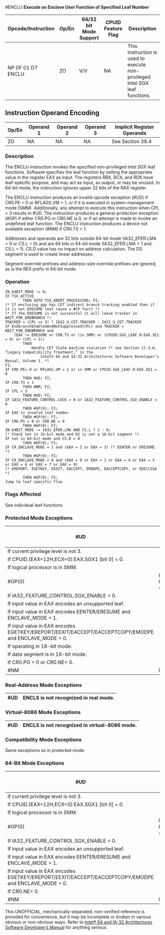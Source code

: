 #ENCLU
**Execute an Enclave User Function of Specified Leaf Number**

| Opcode/Instruction | Op/En | 64/32 bit Mode Support | CPUID Feature Flag | Description                                                                  |
| ------------------ | ----- | ---------------------- | ------------------ | ---------------------------------------------------------------------------- |
| NP 0F 01 D7 ENCLU  | ZO    | V/V                    | NA                 | This instruction is used to execute non-privileged Intel SGX leaf functions. |

## Instruction Operand Encoding

| Op/En | Operand 1 | Operand 2 | Operand 3 | Implicit Register Operands |
| ----- | --------- | --------- | --------- | -------------------------- |
| ZO    | NA        | NA        | NA        | See Section 38.4           |

### Description

The ENCLU instruction invokes the specified non-privileged Intel SGX leaf functions. Software specifies the leaf function by setting the appropriate value in the register EAX as input. The registers RBX, RCX, and RDX have leaf-specific purpose, and may act as input, as output, or may be unused. In 64-bit mode, the instruction ignores upper 32 bits of the RAX register.

The ENCLU instruction produces an invalid-opcode exception (#​​​UD) if CR0.PE = 0 or RFLAGS.VM = 1, or if it is executed in system-management mode (SMM). Additionally, any attempt to execute this instruction when CPL < 3 results in #​​​UD. The instruction produces a general-protection exception (#​​​​GP) if either CR0.PG or CR0.NE is 0, or if an attempt is made to invoke an undefined leaf function. The ENCLU instruction produces a device not available exception (#​NM) if CR0.TS = 1.

Addresses and operands are 32 bits outside 64-bit mode (IA32_EFER.LMA = 0 or CS.L = 0) and are 64 bits in 64-bit mode (IA32_EFER.LMA = 1 and CS.L = 1). CS.D value has no impact on address calculation. The DS segment is used to create linear addresses.

Segment override prefixes and address-size override prefixes are ignored, as is the REX prefix in 64-bit mode.

### Operation

```
IN_64BIT_MODE := 0;
IF TSX_ACTIVE
        THEN GOTO TSX_ABORT_PROCESSING; FI;
(* If enclosing app has CET indirect branch tracking enabled then if it is not ERESUME leaf cause a #​CP fault *)
(* If the ERESUME is not successful it will leave tracker in WAIT_FOR_ENDBRANCH *)
TRACKER = (CPL == 3) ? IA32_U_CET.TRACKER : IA32_S_CET.TRACKER
IF EndbranchEnabledAndNotSuppressed(CPL) and TRACKER = WAIT_FOR_ENDBRANCH and
    (EAX != ERESUME or CR0.TS or (in SMM) or (CPUID.SGX_LEAF.0:EAX.SE1 = 0) or (CPL < 3))
        THEN
            Handle CET State machine violation (* see Section 17.3.6, “Legacy Compatibility Treatment,” in the
                Intel® 64 and IA-32 Architectures Software Developer’s Manual, Volume 1. *)
FI;
IF CR0.PE= 0 or RFLAGS.VM = 1 or in SMM or CPUID.SGX_LEAF.0:EAX.SE1 = 0
        THEN #​​​UD; FI;
IF CR0.TS = 1
        THEN #​NM; FI;
IF CPL < 3
        THEN #​​​UD; FI;
IF IA32_FEATURE_CONTROL.LOCK = 0 or IA32_FEATURE_CONTROL.SGX_ENABLE = 0
        THEN #​​​​GP(0); FI;
IF EAX is invalid leaf number
        THEN #​​​​GP(0); FI;
IF CR0.PG = 0 or CR0.NE = 0
        THEN #​​​​GP(0); FI;
IN_64BIT_MODE := IA32_EFER.LMA AND CS.L ? 1 : 0;
(* Check not in 16-bit mode and DS is not a 16-bit segment *)
IF not in 64-bit mode and CS.D = 0
        THEN #​​​​GP(0); FI;
IF CR_ENCLAVE_MODE = 1 and (EAX = 2 or EAX = 3) (* EENTER or ERESUME *)
        THEN #​​​​GP(0); FI;
IF CR_ENCLAVE_MODE = 0 and (EAX = 0 or EAX = 1 or EAX = 4 or EAX = 5 or EAX = 6 or EAX = 7 or EAX = 9)
(* EREPORT, EGETKEY, EEXIT, EACCEPT, EMODPE, EACCEPTCOPY, or EDECCSSA *)
        THEN #​​​​GP(0); FI;
Jump to leaf specific flow

```

### Flags Affected

See individual leaf functions

### Protected Mode Exceptions

| #​​​UD                                                                                               | If any of the LOCK/66H/REP/VEX prefixes are used. |
| ---------------------------------------------------------------------------------------------------- | ------------------------------------------------- |
| If current privilege level is not 3.                                                                 |
| If CPUID.(EAX=12H,ECX=0):EAX.SGX1 [bit 0] = 0.                                                       |
| If logical processor is in SMM.                                                                      |
| \#​​​​GP(0)                                                                                          | If IA32_FEATURE_CONTROL.LOCK = 0.                 |
| If IA32_FEATURE_CONTROL.SGX_ENABLE = 0.                                                              |
| If input value in EAX encodes an unsupported leaf.                                                   |
| If input value in EAX encodes EENTER/ERESUME and ENCLAVE_MODE = 1.                                   |
| If input value in EAX encodes EGETKEY/EREPORT/EEXIT/EACCEPT/EACCEPTCOPY/EMODPE and ENCLAVE_MODE = 0. |
| If operating in 16-bit mode.                                                                         |
| If data segment is in 16-bit mode.                                                                   |
| If CR0.PG = 0 or CR0.NE= 0.                                                                          |
| \#​NM                                                                                                | If CR0.TS = 1.                                    |

### Real-Address Mode Exceptions

| #​​​UD | ENCLS is not recognized in real mode. |
| ------ | ------------------------------------- |

### Virtual-8086 Mode Exceptions

| #​​​UD | ENCLS is not recognized in virtual-8086 mode. |
| ------ | --------------------------------------------- |

### Compatibility Mode Exceptions

Same exceptions as in protected mode.

### 64-Bit Mode Exceptions

| #​​​UD                                                                                               | If any of the LOCK/66H/REP/VEX prefixes are used. |
| ---------------------------------------------------------------------------------------------------- | ------------------------------------------------- |
| If current privilege level is not 3.                                                                 |
| If CPUID.(EAX=12H,ECX=0):EAX.SGX1 [bit 0] = 0.                                                       |
| If logical processor is in SMM.                                                                      |
| \#​​​​GP(0)                                                                                          | If IA32_FEATURE_CONTROL.LOCK = 0.                 |
| If IA32_FEATURE_CONTROL.SGX_ENABLE = 0.                                                              |
| If input value in EAX encodes an unsupported leaf.                                                   |
| If input value in EAX encodes EENTER/ERESUME and ENCLAVE_MODE = 1.                                   |
| If input value in EAX encodes EGETKEY/EREPORT/EEXIT/EACCEPT/EACCEPTCOPY/EMODPE and ENCLAVE_MODE = 0. |
| If CR0.NE= 0.                                                                                        |
| \#​NM                                                                                                | If CR0.TS = 1.                                    |

This UNOFFICIAL, mechanically-separated, non-verified reference is provided for convenience, but it may be
incomplete or broken in various obvious or non-obvious
ways. Refer to [Intel® 64 and IA-32 Architectures Software Developer’s Manual](https://software.intel.com/en-us/download/intel-64-and-ia-32-architectures-sdm-combined-volumes-1-2a-2b-2c-2d-3a-3b-3c-3d-and-4) for anything serious.
